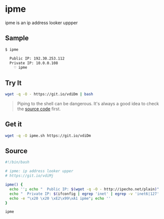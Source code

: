 # ipme

ipme is an ip address looker uppper

## Sample
```bash
$ ipme
```
```bash
  Public IP: 192.30.253.112
  Private IP: 10.0.0.108
    ♡ ipme
```

## Try It

```bash
wget -q -O - https://git.io/vdiDm | bash
```

> Piping to the shell can be dangerous. It's always a good idea to check the [source code](#source) first.

## Get it
```bash
wget -q -O ipme.sh https://git.io/vdiDm
```

## Source
```bash
#!/bin/bash

# ipme: ip address looker upper
# https://git.io/vdiMj

ipme() {
  echo ''; echo "  Public IP: $(wget -q -O - http://ipecho.net/plain)"
  echo "  Private IP: $(ifconfig | egrep 'inet' | egrep -v 'inet6|127' | awk '{ print $2 }')"
  echo -e "\x20 \x20 \xE2\x99\xA1 ipme"; echo ''
}

ipme

```

